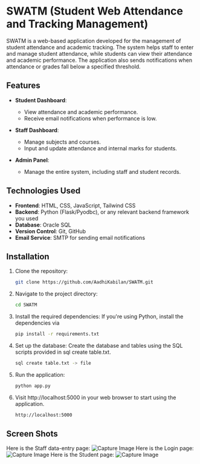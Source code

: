 
# SWATM (Student Web Attendance and Tracking Management)

SWATM is a web-based application developed for the management of student attendance and academic tracking. The system helps staff to enter and manage student attendance, while students can view their attendance and academic performance. The application also sends notifications when attendance or grades fall below a specified threshold.

## Features

- **Student Dashboard**: 
  - View attendance and academic performance.
  - Receive email notifications when performance is low.
  
- **Staff Dashboard**: 
  - Manage subjects and courses.
  - Input and update attendance and internal marks for students.

- **Admin Panel**:
  - Manage the entire system, including staff and student records.

## Technologies Used

- **Frontend**: HTML, CSS, JavaScript, Tailwind CSS
- **Backend**: Python (Flask/Pyodbc), or any relevant backend framework you used
- **Database**: Oracle SQL
- **Version Control**: Git, GitHub
- **Email Service**: SMTP for sending email notifications

## Installation

1. Clone the repository:
   ```bash
   git clone https://github.com/AadhiKabilan/SWATM.git

2. Navigate to the project directory:
   ```bash
   cd SWATM

3. Install the required dependencies: If you're using Python, install the dependencies via
   ```bash
   pip install -r requirements.txt

4. Set up the database: Create the database and tables using the SQL scripts provided in sql create table.txt.
    ```bash
    sql create table.txt -> file
5. Run the application:
   ```bash
   python app.py

6. Visit http://localhost:5000 in your web browser to start using the application.
   ```bash
   http://localhost:5000

## Screen Shots

Here is the Staff data-entry page:
![Capture Image](images/Capture.JPG)
Here is the Login page:
![Capture Image](images/Capture2.JPG)
Here is the Student page:
![Capture Image](images/Capture3.JPG)
